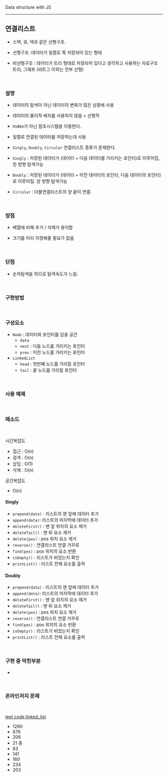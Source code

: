 Data structure with JS 

---

## 연결리스트



- 스택, 큐, 덱과 같은 선형구조.



- 선형구조 :데이터가 일렬로 쭉 저장되어 있는 형태

- 비선형구조 : 데이터가 트리 형태로 저장되어 있다고 생각하고 사용하는 자료구조 트리, 그래프 (비트그 이외는 전부 선형)

 <br>



### 설명

- 데이터의 탐색이 아닌 데이터의 변화가 많은 상황에 사용

- 데이터의 물리적 배치를 사용하지 않음 = 선형적
- index가 아닌 참조시스템을 이용한다.

- 일렬로 연결된 데이터를 저장하는데 사용
- `Singly`, `Doubly`, `Circular` 연결리스트 종류가 존재한다.
- `Singly` : 저장된 데이터가 (데이터 + 다음 데이터를 가리키는 포인터)로 이루어짐, 한 방향 탐색가능
- `Doubly` : 저장된 데이터가 (데이터 + 이전 데이터의 포인터, 다음 데이터의 포인터)로 이루어짐. 양 방향 탐색가능
- `Circular` : 더블연결리스트의 양 끝이 연결.

<br>

### 장점

- 배열에 비해 추가 / 삭제가 용이함

- 크기를 미리 지정해줄 필요가 없음

<br>

### 단점

- 순차탐색을 하므로 탐색속도가 느림.

<br>

### 구현방법

<br>

### 구성요소

- `Node` : 데이터와 포인터를 담을 공간
  - `data`
  - `next` : 다음 노드를 가리키는 포인터
  - `prev` : 이전 노드를 가리키는 포인터
- `LinkedList` 
  - `head` : 첫번째 노드를 가리킬 포인터
  - `tail` : 끝 노드를 가리킬 포인터

<br>

### 사용 예제

<br>

### 메소드

<br>

시간복잡도

- 접근 : O(n)
- 검색 : O(n)
- 삽입 : O(1)
- 삭제 : O(n)

공간복잡도

- O(n)

#### Singly

- `prepend(data)` : 리스트의 맨 앞에 데이터 추가
- `append(data)`: 리스트의 마지막에 데이터 추가
- `deleteFirst()` : 맨 앞 위치의 요소 제거
- `deleteTail()` : 맨 뒤 요소 제거
- `delete(pos)` : pos 위치 요소 제거
- `reverse()` : 연결리스트 연결 거꾸로
- `find(pos)` : pos 위치의 요소 반환
- `isEmpty()` : 리스트가 비었는지 확인
- `printList()` : 리스트 전체 요소를 출력

#### Doubly

- `prepend(data)` : 리스트의 맨 앞에 데이터 추가
- `append(data)`: 리스트의 마지막에 데이터 추가
- `deleteFirst()` : 맨 앞 위치의 요소 제거
- `deleteTail()` : 맨 뒤 요소 제거
- `delete(pos)` : pos 위치 요소 제거
- `reverse()` : 연결리스트 연결 거꾸로
- `find(pos)` : pos 위치의 요소 반환
- `isEmpty()` : 리스트가 비었는지 확인
- `printList()` : 리스트 전체 요소를 출력

<br>

### 구현 중 막힌부분

-

<br>

### 온라인저지 문제

<br>

[leet code linked_list](https://leetcode.com/problemset/algorithms/?difficulty=Easy&topicSlugs=linked-list)

- 1290
- 876
- 206
- 21 중
- 83
- 141
- 160
- 234
- 203